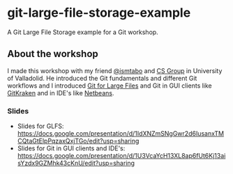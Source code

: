 # git-large-file-storage-example
A Git Large File Storage example for a Git workshop.

## About the workshop
I made this workshop with my friend [@ismtabo](https://github.com/ismtabo) and [CS Group](https://www.gui.uva.es/) in University of Valladolid. He introduced the Git fundamentals and different Git workflows and I introduced [Git for Large Files](https://git-lfs.github.com/) and Git in GUI clients like [GitKraken](https://www.gitkraken.com/) and in IDE's like [Netbeans](https://netbeans.org/kb/docs/ide/git.html).

### Slides
- Slides for GLFS: https://docs.google.com/presentation/d/1IdXNZmSNgGwr2d6IusanxTMCQtaGtElpPqzaxQxjTGo/edit?usp=sharing
- Slides for Git in GUI clients and IDE's:
https://docs.google.com/presentation/d/1U3VcaYcH13XL8ap6fUt6Kj13aisYzdx9GZMhk43cKnU/edit?usp=sharing

